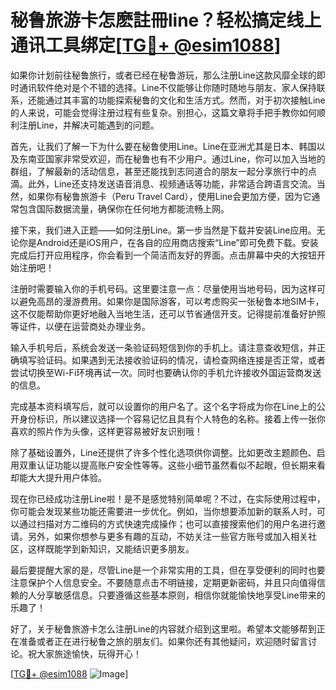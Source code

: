 # 秘鲁旅游卡怎麽註冊line？轻松搞定线上通讯工具绑定[[TG💪+ @esim1088](https://t.me/s/esim1088)]

如果你计划前往秘鲁旅行，或者已经在秘鲁游玩，那么注册Line这款风靡全球的即时通讯软件绝对是个不错的选择。Line不仅能够让你随时随地与朋友、家人保持联系，还能通过其丰富的功能探索秘鲁的文化和生活方式。然而，对于初次接触Line的人来说，可能会觉得注册过程有些复杂。别担心，这篇文章将手把手教你如何顺利注册Line，并解决可能遇到的问题。

首先，让我们了解一下为什么要在秘鲁使用Line。Line在亚洲尤其是日本、韩国以及东南亚国家非常受欢迎，而在秘鲁也有不少用户。通过Line，你可以加入当地的群组，了解最新的活动信息，甚至还能找到志同道合的朋友一起分享旅行中的点滴。此外，Line还支持发送语音消息、视频通话等功能，非常适合跨语言交流。当然，如果你有秘鲁旅游卡（Peru Travel Card），使用Line会更加方便，因为它通常包含国际数据流量，确保你在任何地方都能流畅上网。

接下来，我们进入正题——如何注册Line。第一步当然是下载并安装Line应用。无论你是Android还是iOS用户，在各自的应用商店搜索“Line”即可免费下载。安装完成后打开应用程序，你会看到一个简洁而友好的界面。点击屏幕中央的大按钮开始注册吧！

注册时需要输入你的手机号码。这里要注意一点：尽量使用当地号码，因为这样可以避免高昂的漫游费用。如果你是国际游客，可以考虑购买一张秘鲁本地SIM卡，这不仅能帮助你更好地融入当地生活，还可以节省通信开支。记得提前准备好护照等证件，以便在运营商处办理业务。

输入手机号后，系统会发送一条验证码短信到你的手机上。请注意查收短信，并正确填写验证码。如果遇到无法接收验证码的情况，请检查网络连接是否正常，或者尝试切换至Wi-Fi环境再试一次。同时也要确认你的手机允许接收外国运营商发送的信息。

完成基本资料填写后，就可以设置你的用户名了。这个名字将成为你在Line上的公开身份标识，所以建议选择一个容易记忆且具有个人特色的名称。接着上传一张你喜欢的照片作为头像，这样更容易被好友识别哦！

除了基础设置外，Line还提供了许多个性化选项供你调整。比如更改主题颜色、启用双重认证功能以提高账户安全性等等。这些小细节虽然看似不起眼，但长期来看却能大大提升用户体验。

现在你已经成功注册Line啦！是不是感觉特别简单呢？不过，在实际使用过程中，你可能会发现某些功能还需要进一步优化。例如，当你想要添加新的联系人时，可以通过扫描对方二维码的方式快速完成操作；也可以直接搜索他们的用户名进行邀请。另外，如果你想参与更多有趣的互动，不妨关注一些官方账号或加入相关社区，这样既能学到新知识，又能结识更多朋友。

最后要提醒大家的是，尽管Line是一个非常实用的工具，但在享受便利的同时也要注意保护个人信息安全。不要随意点击不明链接，定期更新密码，并且只向值得信赖的人分享敏感信息。只要遵循这些基本原则，相信你就能愉快地享受Line带来的乐趣了！

好了，关于秘鲁旅游卡怎么注册Line的内容就介绍到这里啦。希望本文能够帮到正在准备或者正在进行秘鲁之旅的朋友们。如果你还有其他疑问，欢迎随时留言讨论。祝大家旅途愉快，玩得开心！

[[TG💪+ @esim1088](https://t.me/s/esim1088) ![Image](https://i.postimg.cc/4NQfJmqS/Snipaste-2025-05-13-00-14-12.png)]